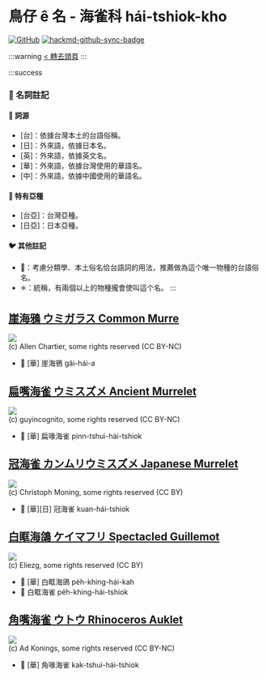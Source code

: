 # 鳥仔 ê 名 - 海雀科 hái-tshiok-kho

[![GitHub](https://img.shields.io/badge/GitHub-black?logo=github)](https://github.com/siansiansu/tsiau-a-e-mia)
[![hackmd-github-sync-badge](https://hackmd.io/r1BSYkjVQ8WZlXVfJsIOyw/badge)](https://hackmd.io/r1BSYkjVQ8WZlXVfJsIOyw)

:::warning
[< 轉去頭頁](https://hackmd.io/@siansiansu/Hy4VzNvha)
:::

:::success
### 📖 名詞註記

#### 📎 詞源

- [台]：依據台灣本土的台語俗稱。
- [日]：外來語，依據日本名。
- [英]：外來語，依據英文名。
- [華]：外來語，依據台灣使用的華語名。
- [中]：外來語，依據中國使用的華語名。

#### 🎏 特有亞種

- [台亞]：台灣亞種。
- [日亞]：日本亞種。

#### 🐦 其他註記

- 🎯：考慮分類學、本土俗名佮台語詞的用法，推薦做為這个唯一物種的台語俗名。
- ✳️：統稱，有兩個以上的物種攏會使叫這个名。
:::

## [崖海鴉 ウミガラス Common Murre](https://ebird.org/species/commur)

![](https://inaturalist-open-data.s3.amazonaws.com/photos/249869047/medium.jpg)
<br/>
(c) Allen Chartier, some rights reserved (CC BY-NC)

- 🎯 [華] 崖海鴉 gâi-hái-a

## [扁嘴海雀 ウミスズメ Ancient Murrelet](https://ebird.org/species/ancmur)

![](https://inaturalist-open-data.s3.amazonaws.com/photos/19719328/medium.jpeg)
<br/>
(c) guyincognito, some rights reserved (CC BY-NC)

- 🎯 [華] 扁喙海雀 pínn-tshuì-hái-tshiok

## [冠海雀 カンムリウミスズメ Japanese Murrelet](https://ebird.org/species/japmur1)

![](https://inaturalist-open-data.s3.amazonaws.com/photos/102491705/medium.jpeg)
<br/>
(c) Christoph Moning, some rights reserved (CC BY)

- 🎯 [華][日] 冠海雀 kuan-hái-tshiok

## [白眶海鴿 ケイマフリ Spectacled Guillemot](https://ebird.org/species/spegui1)

![](https://inaturalist-open-data.s3.amazonaws.com/photos/13130999/medium.jpg)
<br/>
(c) Eliezg, some rights reserved (CC BY)

- 🎯 [華] 白眶海鴿 pe̍h-khing-hái-kah
- 🎯 白眶海雀 pe̍h-khing-hái-tshiok

## [角嘴海雀 ウトウ Rhinoceros Auklet](https://ebird.org/species/rhiauk)

![](https://inaturalist-open-data.s3.amazonaws.com/photos/46202536/medium.jpg)
<br/>
(c) Ad Konings, some rights reserved (CC BY-NC)
 
- 🎯 [華] 角喙海雀 kak-tshuì-hái-tshiok
